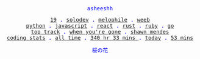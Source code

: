 <p align="center" style="color:blue"><samp>asheeshh</samp></p>        <p align="center" style="color:blue">        <samp>            <a href="">19</a> .            <a href="">solodev</a> .            <a href="">melophile</a> .            <a href="">weeb</a></br>            <a href="">python</a> .            <a href="">javascript</a> .            <a href="">react</a> .            <a href="">rust</a> .            <a href="">ruby</a> .            <a href="">go</a></br>            <a href="https://open.spotify.com/track/0U1W2LZVUX7qTm7dDpqxh6">top track</a> .            <a href="https://open.spotify.com/track/0U1W2LZVUX7qTm7dDpqxh6">when you're gone</a> .            <a href="https://open.spotify.com/track/0U1W2LZVUX7qTm7dDpqxh6">shawn mendes</a></br>            <a href="https://wakatime.com/@asheeshh">coding stats</a> .            <a href="https://wakatime.com/@asheeshh">all time</a> .            <a href="https://wakatime.com/@asheeshh">            340 hr 33 mins        </a> .            <a href="https://wakatime.com/@asheeshh">today</a> .            <a href="https://wakatime.com/@asheeshh">53 mins</a>        </samp>        </p>        <p align="center" style="color:blue"><samp>桜の花</samp></p>
